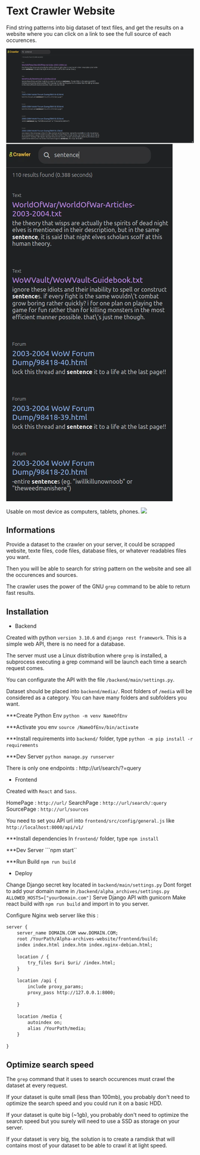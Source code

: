 Text Crawler Website
====================

Find string patterns into big dataset of text files, and get the results on a website where you can click on a link to see the full source of each occurences.

![](presentation1.webp)
![](presentation2.webp)



Usable on most device as computers, tablets, phones.
![](presentation3.webp)



Informations
------------

Provide a dataset to the crawler on your server, it could be scrapped website, texte files, code files, database files, or whatever readables files you want.

Then you will be able to search for string pattern on the website and see all the occurences and sources. 

The crawler uses the power of the GNU `grep` command to be able to return fast results.



Installation
------------

- Backend


Created with python `version 3.10.6` and `django rest framework`.
This is a simple web API, there is no need for a database.

The server must use a Linux distribution where `grep` is installed, a subprocess executing a grep command will be launch each time a search request comes.

You can configurate the API with the file `/backend/main/settings.py`.

Dataset should be placed into `backend/media/`. Root folders of `/media` will be considered as a category. You can have many folders and subfolders you want.

***Create Python Env
```python -m venv NameOfEnv```

***Activate you env
```source /NameOfEnv/bin/activate```

***Install requirements
into `backend/` folder, type
```python -m pip install -r requirements```

***Dev Server
```python manage.py runserver```


There is only one endpoints : http://url/search/?=query




- Frontend

Created with `React` and `Sass`.

HomePage   : `http://url/`
SearchPage : `http://url/search/:query`
SourcePage : `http://url/sources`


You need to set you API url into `frontend/src/config/general.js` like `http://localhost:8000/api/v1/`


***Install dependencies
In `frontend/` folder, type
```npm install```


***Dev Server
```npm start``


***Run Build
```npm run build```




- Deploy

Change Django secret key located in `backend/main/settings.py`
Dont forget to add your domain name in ```/backend/alpha_archives/settings.py```  ```ALLOWED_HOSTS=["yourDomain.com"]```
Serve Django API with gunicorn
Make react build with ```npm run build``` and import in to you server.

Configure Nginx web server like this : 

```
server {
    server_name DOMAIN.COM www.DOMAIN.COM;
    root /YourPath/Alpha-archives-website/frontend/build;
    index index.html index.htm index.nginx-debian.html;

    location / {
        try_files $uri $uri/ /index.html;
    }

    location /api {
        include proxy_params;
        proxy_pass http://127.0.0.1:8000;

    }

    location /media {
        autoindex on;
        alias /YourPath/media;
    }

}
```


Optimize search speed
----------------

The `grep` command that it uses to search occurences must crawl the dataset at every request.

If your dataset is quite small (less than 100mb), you probably don't need to optimize the search speed and you could run it on a basic HDD.

If your dataset is quite big (~1gb), you probably don't need to optimize the search speed but you surely will need to use a SSD as storage on your server.

If your dataset is very big, the solution is to create a ramdisk that will contains most of your dataset to be able to crawl it at light speed.